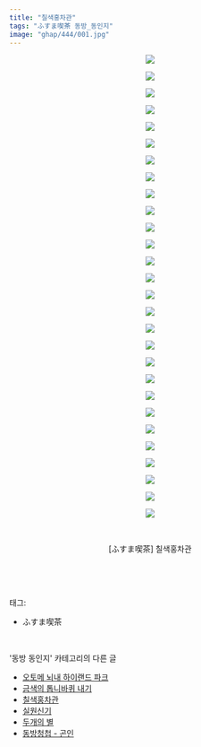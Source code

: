 ```yaml
---
title: "칠색홍차관"
tags: "ふすま喫茶 동방_동인지"
image: "ghap/444/001.jpg"
---
```

<div class="article">
<p style="text-align: center; clear: none; float: none;"><img src="{{ site.nasurl }}/ghap/444/001.jpg"/></p>
<p style="text-align: center; clear: none; float: none;"><img src="{{ site.nasurl }}/ghap/444/002.jpg"/></p>
<p style="text-align: center; clear: none; float: none;"><img src="{{ site.nasurl }}/ghap/444/003.jpg"/></p>
<p style="text-align: center; clear: none; float: none;"><img src="{{ site.nasurl }}/ghap/444/004.jpg"/></p>
<p style="text-align: center; clear: none; float: none;"><img src="{{ site.nasurl }}/ghap/444/005.jpg"/></p>
<p style="text-align: center; clear: none; float: none;"><img src="{{ site.nasurl }}/ghap/444/006.jpg"/></p>
<p style="text-align: center; clear: none; float: none;"><img src="{{ site.nasurl }}/ghap/444/007.jpg"/></p>
<p style="text-align: center; clear: none; float: none;"><img src="{{ site.nasurl }}/ghap/444/008.jpg"/></p>
<p style="text-align: center; clear: none; float: none;"><img src="{{ site.nasurl }}/ghap/444/009.jpg"/></p>
<p style="text-align: center; clear: none; float: none;"><img src="{{ site.nasurl }}/ghap/444/010.jpg"/></p>
<p style="text-align: center; clear: none; float: none;"><img src="{{ site.nasurl }}/ghap/444/011.jpg"/></p>
<p style="text-align: center; clear: none; float: none;"><img src="{{ site.nasurl }}/ghap/444/012.jpg"/></p>
<p style="text-align: center; clear: none; float: none;"><img src="{{ site.nasurl }}/ghap/444/013.jpg"/></p>
<p style="text-align: center; clear: none; float: none;"><img src="{{ site.nasurl }}/ghap/444/014.jpg"/></p>
<p style="text-align: center; clear: none; float: none;"><img src="{{ site.nasurl }}/ghap/444/015.jpg"/></p>
<p style="text-align: center; clear: none; float: none;"><img src="{{ site.nasurl }}/ghap/444/016.jpg"/></p>
<p style="text-align: center; clear: none; float: none;"><img src="{{ site.nasurl }}/ghap/444/017.jpg"/></p>
<p style="text-align: center; clear: none; float: none;"><img src="{{ site.nasurl }}/ghap/444/018.jpg"/></p>
<p style="text-align: center; clear: none; float: none;"><img src="{{ site.nasurl }}/ghap/444/019.jpg"/></p>
<p style="text-align: center; clear: none; float: none;"><img src="{{ site.nasurl }}/ghap/444/020.jpg"/></p>
<p style="text-align: center; clear: none; float: none;"><img src="{{ site.nasurl }}/ghap/444/021.jpg"/></p>
<p style="text-align: center; clear: none; float: none;"><img src="{{ site.nasurl }}/ghap/444/022.jpg"/></p>
<p style="text-align: center; clear: none; float: none;"><img src="{{ site.nasurl }}/ghap/444/023.jpg"/></p>
<p style="text-align: center; clear: none; float: none;"><img src="{{ site.nasurl }}/ghap/444/024.jpg"/></p>
<p style="text-align: center; clear: none; float: none;"><img src="{{ site.nasurl }}/ghap/444/025.jpg"/></p>
<p style="text-align: center; clear: none; float: none;"><img src="{{ site.nasurl }}/ghap/444/026.jpg"/></p>
<p style="text-align: center; clear: none; float: none;"><img src="{{ site.nasurl }}/ghap/444/027.jpg"/></p>
<p style="text-align: center; clear: none; float: none;"><img src="{{ site.nasurl }}/ghap/444/028.jpg"/></p>
<p style="text-align: center; clear: none; float: none;"><br/></p>
<p style="text-align: center; clear: none; float: none;">[ふすま喫茶] 칠색홍차관</p>
<p><br/></p>
</div><br/>
<div class="tagTrail">
<p>태그: </p>
<ul>
<li>ふすま喫茶</li>
</ul>
</div><br/>
<div class="another">
<p>'동방 동인지' 카테고리의 다른 글</p>
<ul>
<li><a href="/2016-06-21-ghap_447">오토메 뇌내 하이랜드 파크</a></li>
<li><a href="/2016-06-21-ghap_446">금색의 톱니바퀴 내기</a></li>
<li><a href="/2016-06-21-ghap_444">칠색홍차관</a></li>
<li><a href="/2016-06-21-ghap_443">실원신기</a></li>
<li><a href="/2016-06-21-ghap_442">두개의 별</a></li>
<li><a href="/2016-06-21-ghap_441">동방청첩 - 곤인</a></li>
</ul>
</div><br/>
<div class="cb_module cb_fluid">
<div class="cb_wrt cb_profile">
</div><!-- commentList close -->
</div><br/>
